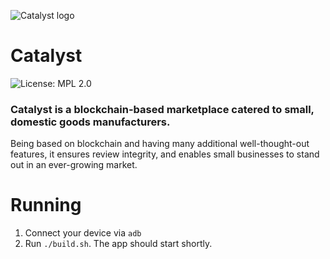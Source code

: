 ![Catalyst logo](logotype_inline.png)
# Catalyst
![License: MPL 2.0](https://img.shields.io/badge/License-MPL%202.0-brightgreen.svg)

### Catalyst is a blockchain-based marketplace catered to small, domestic goods manufacturers.

Being based on blockchain and having many additional well-thought-out features, it ensures review integrity, and enables small businesses to stand out in an ever-growing market.

# Running

   1. Connect your device via `adb`
   2. Run `./build.sh`. The app should start shortly.
